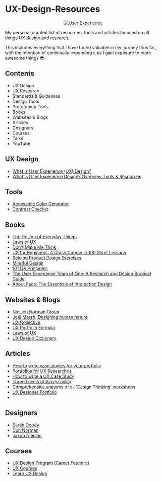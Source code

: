 # UX-Design-Resources

<p align="center">
  <a href="https://www.rapidops.com/blog/user-experience-for-designing-enterprise-application/">
    <img src="https://www.rapidops.com/static/d587eab703a7938a81b645bae4989cf7/d8255/Importance-of-User-Experience1.jpg" alt="User Experience"/>
  </a>
</p>

My personal curated list of resources, tools and articles focused on all things UX design and research. 

This includes everything that I have found valuable in my journey thus far, with the intention of continually expanding it as I gain exposure to more awesome things 😎

## Contents

* UX Design
* UX Research
* Standards & Guidelines
* Design Tools
* Prototyping Tools
* Books
* Websites & Blogs
* Articles
* Designers
* Courses
* Talks
* YouTube


## UX Design

* [What is User Experience (UX) Design?](https://careerfoundry.com/en/blog/ux-design/what-is-user-experience-ux-design-everything-you-need-to-know-to-get-started/)
* [What is User Experience Design? Overview, Tools & Resources](https://www.smashingmagazine.com/2010/10/what-is-user-experience-design-overview-tools-and-resources/)

## Tools

* [Accessible Color Generator](https://learnui.design/tools/accessible-color-generator.html)
* [Contrast Checker](https://contrastchecker.com/)

## Books

* [The Design of Everyday Things](https://www.nngroup.com/books/design-everyday-things-revised/)
* [Laws of UX](https://lawsofux.com/book/)
* [Don't Make Me Think](https://sensible.com/dont-make-me-think/)
* [UX for Beginners. A Crash Course in 100 Short Lessons](https://www.oreilly.com/library/view/ux-for-beginners/9781491912676/)
* [Solving Product Design Exercises](https://productdesigninterview.com/)
* [Mindful Design](https://mindfuldesign.xyz/)
* [101 UX Principles](https://www.oreilly.com/library/view/101-ux-principles/9781788837361/)
* [The User Experience Team of One: A Research and Design Survival Guide](https://www.goodreads.com/book/show/18177290-the-user-experience-team-of-one)
* [About Face: The Essentials of Interaction Design](https://www.wiley.com/en-au/About+Face%3A+The+Essentials+of+Interaction+Design%2C+4th+Edition-p-9781118766576)

## Websites & Blogs

* [Nielsen Norman Group](https://www.nngroup.com/)
* [Joel Marsh, Designing human nature](https://www.joelmarsh.com/)
* [UX Collective](https://uxdesign.cc/)
* [UX Portfolio Formula](https://www.uxportfolioformula.com/)
* [Laws of UX](https://lawsofux.com/)
* [UX Design Dictionary](https://blog.pine.design/ux-design-dictionary/)

## Articles

* [How to write case studies for your portfolio](https://www.semplice.com/how-to-write-case-studies-for-your-portfolio)
* [Portfolios for UX Researches](https://www.nngroup.com/articles/ux-researcher-portfolio/)
* [How to write a UX Case Study](https://www.invisionapp.com/inside-design/how-to-write-a-ux-case-study/)
* [Three Levels of Accessibility](https://uxdesign.cc/the-three-levels-of-accessibility-cd1f8a70a883)
* [Comprehensive anatomy of all 'Design Thinking' workshops](https://uxdesign.cc/comprehensive-anatomy-of-all-ux-design-thinking-workshops-c416706cd3e2)
* [UX Designer Portfolio](https://blog.uxfol.io/ux-designer-portfolio/)
* 

## Designers

* [Sarah Doody](https://www.linkedin.com/in/sarahdoody/)
* [Don Norman](https://www.linkedin.com/in/donnorman/)
* [Jakob Nielsen](https://www.linkedin.com/in/jakobnielsenphd/)


## Courses 

* [UX Design Program (Career Foundry)](https://careerfoundry.com/en/courses/become-a-ux-designer/)
* [UX Courses](https://www.sarahdoody.com/ux-courses/)
* [Learn UX Design](https://learnui.design/courses/learn-ux-design.html)

